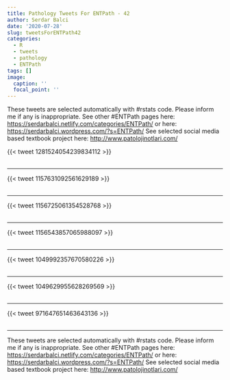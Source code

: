 ```yaml
---
title: Pathology Tweets For ENTPath - 42
author: Serdar Balci
date: '2020-07-28'
slug: tweetsForENTPath42
categories:
  - R
  - tweets
  - pathology
  - ENTPath
tags: []
image:
  caption: ''
  focal_point: ''
---
```



These tweets are selected automatically with #rstats code. Please inform me if any is inappropriate.
See other #ENTPath pages here: https://serdarbalci.netlify.com/categories/ENTPath/  or here: https://serdarbalci.wordpress.com/?s=ENTPath/ 
See selected social media based textbook project here: http://www.patolojinotlari.com/

{{< tweet 1281524054239834112 >}}
<br>
<br>
<hr>
{{< tweet 1157631092561629189 >}}
<br>
<br>
<hr>
{{< tweet 1156725061354528768 >}}
<br>
<br>
<hr>
{{< tweet 1156543857065988097 >}}
<br>
<br>
<hr>
{{< tweet 1049992357670580226 >}}
<br>
<br>
<hr>
{{< tweet 1049629955628269569 >}}
<br>
<br>
<hr>
{{< tweet 971647651463643136 >}}
<br>
<br>
<hr>


These tweets are selected automatically with #rstats code. Please inform me if any is inappropriate.
See other #ENTPath pages here: https://serdarbalci.netlify.com/categories/ENTPath/  or here: https://serdarbalci.wordpress.com/?s=ENTPath/ 
See selected social media based textbook project here: http://www.patolojinotlari.com/
